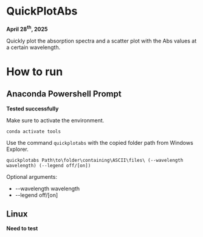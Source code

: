 # QuickPlotAbs
**April 28<sup>th</sup>, 2025**

Quickly plot the absorption spectra and a scatter plot with the Abs values at a certain wavelength.

# How to run
## Anaconda Powershell Prompt
**Tested successfully**

Make sure to activate the environment.
```
conda activate tools
```
Use the command `quickplotabs` with the copied folder path from Windows Explorer.
```
quickplotabs Path\to\folder\containing\ASCII\files\ (--wavelength wavelength) (--legend off/[on])
```
Optional arguments: 
- --wavelength wavelength
- --legend off/[on]

## Linux
**Need to test**
